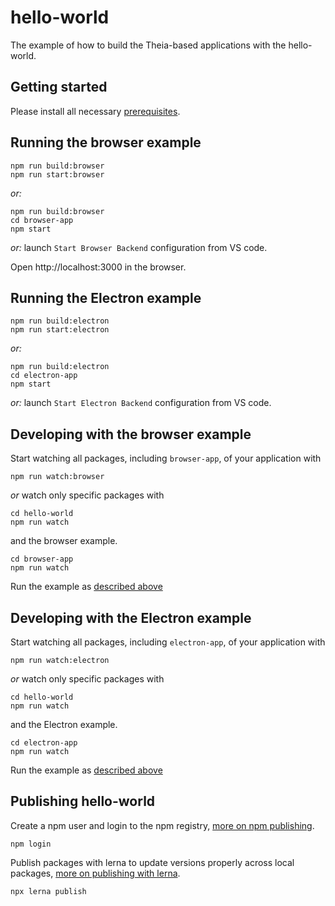 # hello-world
The example of how to build the Theia-based applications with the hello-world.

## Getting started

Please install all necessary [prerequisites](https://github.com/eclipse-theia/theia/blob/master/doc/Developing.md#prerequisites).

## Running the browser example

    npm run build:browser
    npm run start:browser

*or:*

    npm run build:browser
    cd browser-app
    npm start

*or:* launch `Start Browser Backend` configuration from VS code.

Open http://localhost:3000 in the browser.

## Running the Electron example

    npm run build:electron
    npm run start:electron

*or:*

    npm run build:electron
    cd electron-app
    npm start

*or:* launch `Start Electron Backend` configuration from VS code.


## Developing with the browser example

Start watching all packages, including `browser-app`, of your application with

    npm run watch:browser

*or* watch only specific packages with

    cd hello-world
    npm run watch

and the browser example.

    cd browser-app
    npm run watch

Run the example as [described above](#Running-the-browser-example)
## Developing with the Electron example

Start watching all packages, including `electron-app`, of your application with

    npm run watch:electron

*or* watch only specific packages with

    cd hello-world
    npm run watch

and the Electron example.

    cd electron-app
    npm run watch

Run the example as [described above](#Running-the-Electron-example)

## Publishing hello-world

Create a npm user and login to the npm registry, [more on npm publishing](https://docs.npmjs.com/getting-started/publishing-npm-packages).

    npm login

Publish packages with lerna to update versions properly across local packages, [more on publishing with lerna](https://github.com/lerna/lerna#publish).

    npx lerna publish
